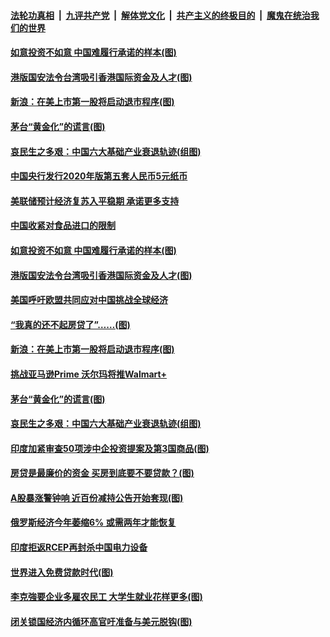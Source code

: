 ####  [法轮功真相](../../../../basic/blob/master/README.md?t=07090431) &nbsp;|&nbsp; [九评共产党](../../../../9ping.md/blob/master/README.md?t=07090431) &nbsp;|&nbsp; [解体党文化](../../../../jtdwh.md/blob/master/README.md?t=07090431)  &nbsp;|&nbsp; [共产主义的终极目的](../../../../gczydzjmd.md/blob/master/README.md?t=07090431) &nbsp;|&nbsp; [魔鬼在统治我们的世界](../../../../mgztzwmdsj.md/blob/master/README.md?t=07090431) 

#### [如意投资不如意 中国难履行承诺的样本(图)](../pages/p5/939080.md?t=07090431) 

#### [港版国安法令台湾吸引香港国际资金及人才(图)](../pages/p5/939076.md?t=07090431) 

#### [新浪：在美上市第一股将启动退市程序(图)](../pages/p5/939023.md?t=07090431) 

#### [茅台“黄金化”的谎言(图)](../pages/p5/939017.md?t=07090431) 

#### [哀民生之多艰：中国六大基础产业衰退轨迹(组图)](../pages/p5/939007.md?t=07090431) 


#### [中国央行发行2020年版第五套人民币5元纸币](../pages/p5/939103.md?t=07090431) 

#### [美联储预计经济复苏入平稳期 承诺更多支持](../pages/p5/939102.md?t=07090431) 

#### [中国收紧对食品进口的限制](../pages/p5/939082.md?t=07090431) 

#### [如意投资不如意 中国难履行承诺的样本(图)](../pages/p5/939080.md?t=07090431) 

#### [港版国安法令台湾吸引香港国际资金及人才(图)](../pages/p5/939076.md?t=07090431) 

#### [美国呼吁欧盟共同应对中国挑战全球经济](../pages/p5/939074.md?t=07090431) 

#### [“我真的还不起房贷了”……(图)](../pages/p5/939012.md?t=07090431) 

#### [新浪：在美上市第一股将启动退市程序(图)](../pages/p5/939023.md?t=07090431) 

#### [挑战亚马逊Prime 沃尔玛将推Walmart+](../pages/p5/939020.md?t=07090431) 

#### [茅台“黄金化”的谎言(图)](../pages/p5/939017.md?t=07090431) 

#### [哀民生之多艰：中国六大基础产业衰退轨迹(组图)](../pages/p5/939007.md?t=07090431) 


#### [印度加紧审查50项涉中企投资提案及第3国商品(图)](../pages/p5/938987.md?t=07090431) 

#### [房贷是最廉价的资金 买房到底要不要贷款？(图)](../pages/p5/938982.md?t=07090431) 

#### [A股暴涨警钟响 近百份减持公告开始套现(图)](../pages/p5/938981.md?t=07090431) 

#### [俄罗斯经济今年萎缩6% 或需两年才能恢复](../pages/p5/938968.md?t=07090431) 

#### [印度拒返RCEP再封杀中国电力设备](../pages/p5/938910.md?t=07090431) 

#### [世界进入免费贷款时代(图)](../pages/p5/938900.md?t=07090431) 

#### [李克強要企业多雇农民工 大学生就业花样更多(图)](../pages/p5/938870.md?t=07090431) 

#### [闭关锁国经济内循环高官吁准备与美元脱钩(图)](../pages/p5/938898.md?t=07090431) 

